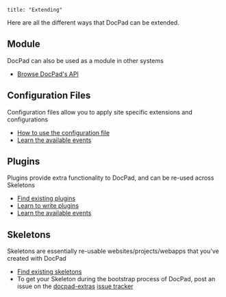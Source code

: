 ```
title: "Extending"
```


Here are all the different ways that DocPad can be extended.

## Module
DocPad can also be used as a module in other systems
- [Browse DocPad's API](/docs/api)

## Configuration Files
Configuration files allow you to apply site specific extensions and configurations
- [How to use the configuration file](/docs/config)
- [Learn the available events](/docs/events)

## Plugins
Plugins provide extra functionality to DocPad, and can be re-used across Skeletons
- [Find existing plugins](/docs/plugins)
- [Learn to write plugins](/docs/plugin-write)
- [Learn the available events](/docs/events)

## Skeletons
Skeletons are essentially re-usable websites/projects/webapps that you've created with DocPad
- [Find existing skeletons](/docs/skeletons)
- To get your Skeleton during the bootstrap process of DocPad, post an issue on the [docpad-extras](https://github.com/bevry/docpad-extras) [issue tracker](https://github.com/bevry/docpad-extras/issues)

